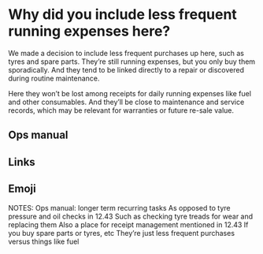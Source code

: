 # Why did you include less frequent running expenses here?

We made a decision to include less frequent purchases up here, such as tyres and spare parts. They’re still running expenses, but you only buy them sporadically. And they tend to be linked directly to a repair or discovered during routine maintenance.

Here they won’t be lost among receipts for daily running expenses like fuel and other consumables. And they’ll be close to maintenance and service records, which may be relevant for warranties or future re-sale value.

## Ops manual

## Links

## Emoji

NOTES:
Ops manual: longer term recurring tasks
As opposed to tyre pressure and oil checks in 12.43
Such as checking tyre treads for wear and replacing them
Also a place for receipt management mentioned in 12.43
If you buy spare parts or tyres, etc
They’re just less frequent purchases versus things like fuel

